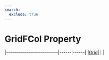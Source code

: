 ```yaml
---
search:
  exclude: true
---
```


<h1 class="heading"><span class="name">GridFCol Property</span></h1>

|--------------------------|------|------|
|[Grid](../objects/grid.md)|&nbsp;|&nbsp;|
